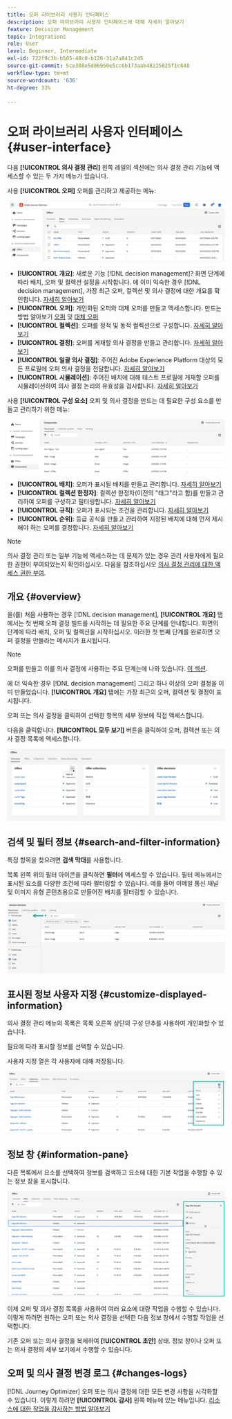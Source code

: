 ```yaml
---
title: 오퍼 라이브러리 사용자 인터페이스
description: 오퍼 라이브러리 사용자 인터페이스에 대해 자세히 알아보기
feature: Decision Management
topic: Integrations
role: User
level: Beginner, Intermediate
exl-id: 722f9c3b-b505-48c0-b126-31a7a841c245
source-git-commit: 5ce388e5d86950e5cc6b173aab48225825f1c648
workflow-type: tm+mt
source-wordcount: '636'
ht-degree: 33%

---
```


# 오퍼 라이브러리 사용자 인터페이스 {#user-interface}

다음 **[!UICONTROL 의사 결정 관리]** 왼쪽 레일의 섹션에는 의사 결정 관리 기능에 액세스할 수 있는 두 가지 메뉴가 있습니다.

사용 **[!UICONTROL 오퍼]** 오퍼를 관리하고 제공하는 메뉴:


![](../assets/offers_menu.png)

* **[!UICONTROL 개요]**: 새로운 기능 [!DNL decision management]? 화면 단계에 따라 배치, 오퍼 및 컬렉션 설정을 시작합니다. 에 이미 익숙한 경우 [!DNL decision management], 가장 최근 오퍼, 컬렉션 및 의사 결정에 대한 개요를 확인합니다. [자세히 알아보기](#overview)
* **[!UICONTROL 오퍼]**: 개인화된 오퍼와 대체 오퍼를 만들고 액세스합니다. 만드는 방법 알아보기 [오퍼](../offer-library/creating-personalized-offers.md) 및 [대체 오퍼](../offer-library/creating-fallback-offers.md)
* **[!UICONTROL 컬렉션]**: 오퍼를 정적 및 동적 컬렉션으로 구성합니다. [자세히 알아보기](../offer-library/creating-collections.md)
* **[!UICONTROL 결정]**: 오퍼를 게재할 의사 결정을 만들고 관리합니다. [자세히 알아보기](../offer-activities/create-offer-activities.md)
* **[!UICONTROL 일괄 의사 결정]**: 주어진 Adobe Experience Platform 대상의 모든 프로필에 오퍼 의사 결정을 전달합니다. [자세히 알아보기](../batch-delivery.md)
* **[!UICONTROL 시뮬레이션]**: 주어진 배치에 대해 테스트 프로필에 게재할 오퍼를 시뮬레이션하여 의사 결정 논리의 유효성을 검사합니다. [자세히 알아보기](../offer-activities/simulation.md)

사용 **[!UICONTROL 구성 요소]** 오퍼 및 의사 결정을 만드는 데 필요한 구성 요소를 만들고 관리하기 위한 메뉴:

![](../assets/offer_activities.png)

* **[!UICONTROL 배치]**: 오퍼가 표시될 배치를 만들고 관리합니다. [자세히 알아보기](../offer-library/creating-placements.md)
* **[!UICONTROL 컬렉션 한정자]**: 컬렉션 한정자(이전의 &quot;태그&quot;라고 함)를 만들고 관리하여 오퍼를 구성하고 필터링합니다. [자세히 알아보기](../offer-library/creating-tags.md)
* **[!UICONTROL 규칙]**: 오퍼가 표시되는 조건을 관리합니다. [자세히 알아보기](../offer-library/creating-decision-rules.md)
* **[!UICONTROL 순위]**: 등급 공식을 만들고 관리하여 지정된 배치에 대해 먼저 제시해야 하는 오퍼를 결정합니다. [자세히 알아보기](../ranking/create-ranking-formulas.md)

>[!NOTE]
>
>의사 결정 관리 또는 일부 기능에 액세스하는 데 문제가 있는 경우 관리 사용자에게 필요한 권한이 부여되었는지 확인하십시오. 다음을 참조하십시오 [의사 결정 관리에 대한 액세스 권한 부여](starting-offer-decisioning.md#granting-acess-to-decision-management).

## 개요 {#overview}

을(를) 처음 사용하는 경우 [!DNL decision management], **[!UICONTROL 개요]** 탭에서는 첫 번째 오퍼 결정 빌드를 시작하는 데 필요한 주요 단계를 안내합니다. 화면의 단계에 따라 배치, 오퍼 및 컬렉션을 시작하십시오. 이러한 첫 번째 단계를 완료하면 오퍼 결정을 만들라는 메시지가 표시됩니다.

>[!NOTE]
>
>오퍼를 만들고 이를 의사 결정에 사용하는 주요 단계는에 나와 있습니다. [이 섹션](../offer-library/key-steps.md).

에 더 익숙한 경우 [!DNL decision management] 그리고 하나 이상의 오퍼 결정을 이미 만들었습니다. **[!UICONTROL 개요]** 탭에는 가장 최근의 오퍼, 컬렉션 및 결정이 표시됩니다.

오퍼 또는 의사 결정을 클릭하여 선택한 항목의 세부 정보에 직접 액세스합니다.

다음을 클릭합니다. **[!UICONTROL 모두 보기]** 버튼을 클릭하여 오퍼, 컬렉션 또는 의사 결정 목록에 액세스합니다.

![](../assets/overview_view-all.png)

## 검색 및 필터 정보 {#search-and-filter-information}

특정 항목을 찾으려면 **검색 막대**&#x200B;를 사용합니다.

목록 왼쪽 위의 필터 아이콘을 클릭하면 **필터**&#x200B;에 액세스할 수 있습니다. 필터 메뉴에서는 표시된 요소를 다양한 조건에 따라 필터링할 수 있습니다. 예를 들어 이메일 통신 채널 및 이미지 유형 콘텐츠용으로 만들어진 배치를 필터링할 수 있습니다.

![](../assets/filters.png)

## 표시된 정보 사용자 지정 {#customize-displayed-information}

의사 결정 관리 메뉴의 목록은 목록 오른쪽 상단의 구성 단추를 사용하여 개인화할 수 있습니다.

필요에 따라 표시할 정보를 선택할 수 있습니다.

사용자 지정 열은 각 사용자에 대해 저장됩니다.

![](../assets/columns.png)

## 정보 창 {#information-pane}

다른 목록에서 요소를 선택하여 정보를 검색하고 요소에 대한 기본 작업을 수행할 수 있는 정보 창을 표시합니다.

![](../assets/information-pane.png)

이제 오퍼 및 의사 결정 목록을 사용하여 여러 요소에 대량 작업을 수행할 수 있습니다. 이렇게 하려면 원하는 오퍼 또는 의사 결정을 선택한 다음 정보 창에서 수행할 작업을 선택합니다.

기존 오퍼 또는 의사 결정을 복제하여 **[!UICONTROL 초안]** 상태. 정보 창이나 오퍼 또는 의사 결정의 세부 보기에서 수행할 수 있습니다.

## 오퍼 및 의사 결정 변경 로그 {#changes-logs}

[!DNL Journey Optimizer] 오퍼 또는 의사 결정에 대한 모든 변경 사항을 시각화할 수 있습니다. 이렇게 하려면 **[!UICONTROL 감사]** 왼쪽 메뉴에 있는 메뉴입니다. [리소스에 대한 작업을 감사하는 방법 알아보기](../../privacy/audit-logs.md)
